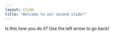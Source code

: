 ```yaml
---
layout: slide
title: "Welcome to our second slide!"
---
```

Is this how you do it?
Use the left arrow to go back!
